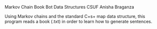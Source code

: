 Markov Chain Book Bot
Data Structures CSUF
Anisha Braganza

Using Markov chains and the standard C+s+ map data structure, this program reads a book (.txt) in order to learn how to generate sentences.
